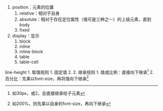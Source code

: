 1. position：元素的位置
	1. relative：相对于自身
	2. absolute：相对于存在定位属性（值可是三种之一）的上级元素，直到body
	3. fixed
2. display：显示
	1. block
	2. inline
	3. inline-block
	4. table
	5. table-cell

line-height
	1. 取值规则
		1. 固定值
		2. 
	2. 继承规则
		1. 值或比例：直接向下继承[^1]
		2. 百分比：先乘以font-size，再将值向下继承[^2]

[^1]: 如30px，或2，会直接继承给子元素
[^2]: 如200%，则先乘以自身的font-size，再向下继承